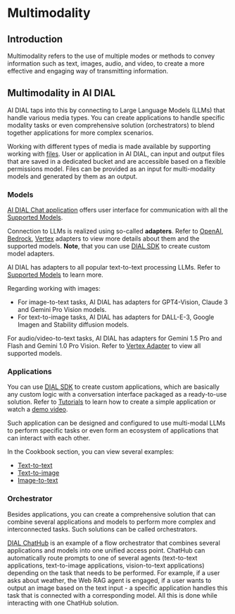 # Multimodality

## Introduction

Multimodality refers to the use of multiple modes or methods to convey information such as text, images, audio, and video, to create a more effective and engaging way of transmitting information.

## Multimodality in AI DIAL

AI DIAL taps into this by connecting to Large Language Models (LLMs) that handle various media types. You can create applications to handle specific modality tasks or even comprehensive solution (orchestrators) to blend together applications for more complex scenarios.

Working with different types of media is made available by supporting working with [files](https://epam-rail.com/dial_api#tag/Files). User or application in AI DIAL, can input and output files that are saved in a dedicated bucket and are accessible based on a flexible permissions model. Files can be provided as an input for multi-modality models and generated by them as an output.

### Models

[AI DIAL Chat application](../user-guide#language-models) offers user interface for communication with all the [Supported Models](../supported-models).

Connection to LLMs is realized using so-called **adapters**. Refer to [OpenAI](https://github.com/epam/ai-dial-adapter-openai), [Bedrock](https://github.com/epam/ai-dial-adapter-bedrock/?tab=readme-ov-file#supported-models), [Vertex](https://github.com/epam/ai-dial-adapter-vertexai/?tab=readme-ov-file#supported-models) adapters to view more details about them and the supported models. **Note**, that you can use [DIAL SDK](https://github.com/epam/ai-dial-sdk) to create custom model adapters.

AI DIAL has adapters to all popular text-to-text processing LLMs. Refer to [Supported Models](../supported-models) to learn more. 

Regarding working with images:

* For image-to-text tasks, AI DIAL has adapters for GPT4-Vision, Claude 3 and Gemini Pro Vision models.
* For text-to-image tasks, AI DIAL has adapters for DALL-E-3, Google Imagen and Stability diffusion models.

For audio/video-to-text tasks, AI DIAL has adapters for Gemini 1.5 Pro and Flash and Gemini 1.0 Pro Vision. Refer to [Vertex Adapter](https://github.com/epam/ai-dial-adapter-vertexai/) to view all supported models.

### Applications

You can use [DIAL SDK](https://github.com/epam/ai-dial-sdk) to create custom applications, which are basically any custom logic with a conversation interface packaged as a ready-to-use solution. Refer to [Tutorials](../tutorials/quick-start-with-application) to learn how to create a simple application or watch a [demo video](../video%20demos/demos-for-developers/dial-develop-and-deploy).

Such application can be designed and configured to use multi-modal LLMs to perform specific tasks or even form an ecosystem of applications that can interact with each other. 

In the Cookbook section, you can view several examples:

* [Text-to-text](../Cookbook/dial-cookbook/examples/how_to_call_text_to_text_applications)
* [Text-to-image](../Cookbook/dial-cookbook/examples/how_to_call_text_to_image_applications)
* [Image-to-text](../Cookbook/dial-cookbook/examples/how_to_call_image_to_text_applications)

### Orchestrator

Besides applications, you can create a comprehensive solution that can combine several applications and models to perform more complex and interconnected tasks. Such solutions can be called orchestrators. 

[DIAL ChatHub](../video%20demos/demos/dial-chathub) is an example of a flow orchestrator that combines several applications and models into one unified access point. ChatHub can automatically route prompts to one of several agents (text-to-text applications, text-to-image applications, vision-to-text applications) depending on the task that needs to be performed. For example, if a user asks about weather, the Web RAG agent is engaged, if a user wants to output an image based on the text input - a specific application handles this task that is connected with a corresponding model. All this is done while interacting with one ChatHub solution.

